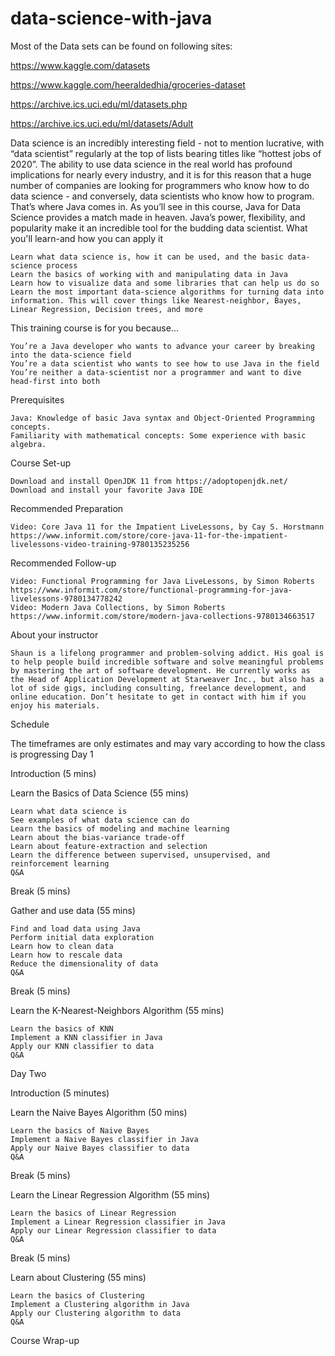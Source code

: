 # data-science-with-java

Most of the Data sets can be found on following sites:

https://www.kaggle.com/datasets

https://www.kaggle.com/heeraldedhia/groceries-dataset

https://archive.ics.uci.edu/ml/datasets.php

https://archive.ics.uci.edu/ml/datasets/Adult


Data science is an incredibly interesting field - not to mention lucrative, with “data scientist” regularly at the top of lists bearing titles like “hottest jobs of 2020”. The ability to use data science in the real world has profound implications for nearly every industry, and it is for this reason that a huge number of companies are looking for programmers who know how to do data science - and conversely, data scientists who know how to program. That’s where Java comes in. As you’ll see in this course, Java for Data Science provides a match made in heaven. Java’s power, flexibility, and popularity make it an incredible tool for the budding data scientist.
What you'll learn-and how you can apply it

    Learn what data science is, how it can be used, and the basic data-science process
    Learn the basics of working with and manipulating data in Java
    Learn how to visualize data and some libraries that can help us do so
    Learn the most important data-science algorithms for turning data into information. This will cover things like Nearest-neighbor, Bayes, Linear Regression, Decision trees, and more

This training course is for you because...

    You’re a Java developer who wants to advance your career by breaking into the data-science field
    You’re a data scientist who wants to see how to use Java in the field
    You’re neither a data-scientist nor a programmer and want to dive head-first into both

Prerequisites

    Java: Knowledge of basic Java syntax and Object-Oriented Programming concepts.
    Familiarity with mathematical concepts: Some experience with basic algebra.

Course Set-up

    Download and install OpenJDK 11 from https://adoptopenjdk.net/
    Download and install your favorite Java IDE

Recommended Preparation

    Video: Core Java 11 for the Impatient LiveLessons, by Cay S. Horstmann https://www.informit.com/store/core-java-11-for-the-impatient-livelessons-video-training-9780135235256

Recommended Follow-up

    Video: Functional Programming for Java LiveLessons, by Simon Roberts https://www.informit.com/store/functional-programming-for-java-livelessons-9780134778242
    Video: Modern Java Collections, by Simon Roberts https://www.informit.com/store/modern-java-collections-9780134663517

About your instructor

    Shaun is a lifelong programmer and problem-solving addict. His goal is to help people build incredible software and solve meaningful problems by mastering the art of software development. He currently works as the Head of Application Development at Starweaver Inc., but also has a lot of side gigs, including consulting, freelance development, and online education. Don’t hesitate to get in contact with him if you enjoy his materials.

Schedule

The timeframes are only estimates and may vary according to how the class is progressing
Day 1

Introduction (5 mins)

Learn the Basics of Data Science (55 mins)

    Learn what data science is
    See examples of what data science can do
    Learn the basics of modeling and machine learning
    Learn about the bias-variance trade-off
    Learn about feature-extraction and selection
    Learn the difference between supervised, unsupervised, and reinforcement learning
    Q&A

Break (5 mins)

Gather and use data (55 mins)

    Find and load data using Java
    Perform initial data exploration
    Learn how to clean data
    Learn how to rescale data
    Reduce the dimensionality of data
    Q&A

Break (5 mins)

Learn the K-Nearest-Neighbors Algorithm (55 mins)

    Learn the basics of KNN
    Implement a KNN classifier in Java
    Apply our KNN classifier to data
    Q&A

Day Two

Introduction (5 minutes)

Learn the Naive Bayes Algorithm (50 mins)

    Learn the basics of Naive Bayes
    Implement a Naive Bayes classifier in Java
    Apply our Naive Bayes classifier to data
    Q&A

Break (5 mins)

Learn the Linear Regression Algorithm (55 mins)

    Learn the basics of Linear Regression
    Implement a Linear Regression classifier in Java
    Apply our Linear Regression classifier to data
    Q&A

Break (5 mins)

Learn about Clustering (55 mins)

    Learn the basics of Clustering
    Implement a Clustering algorithm in Java
    Apply our Clustering algorithm to data
    Q&A

Course Wrap-up
